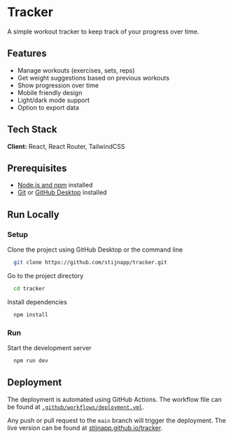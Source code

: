 
# Tracker

A simple workout tracker to keep track of your progress over time.


## Features

- Manage workouts (exercises, sets, reps)
- Get weight suggestions based on previous workouts
- Show progression over time
- Mobile friendly design
- Light/dark mode support
- Option to export data


## Tech Stack

**Client:** React, React Router, TailwindCSS

<!-- **Server:** Java, Maven, Spring Boot -->


## Prerequisites

- [Node.js and npm](https://nodejs.org/) installed
- [Git](https://git-scm.com/) or [GitHub Desktop](https://desktop.github.com/) installed

## Run Locally

### Setup

Clone the project using GitHub Desktop or the command line

```bash
  git clone https://github.com/stijnapp/tracker.git
```

Go to the project directory

```bash
  cd tracker
```

Install dependencies

```bash
  npm install
```

### Run

Start the development server

```bash
  npm run dev
```


<!-- ## Running Tests

To run tests, run the following command

```bash
  npm run test
``` -->


## Deployment

The deployment is automated using GitHub Actions. The workflow file can be found at [`.github/workflows/deployment.yml`](.github/workflows/deployment.yml).


Any push or pull request to the `main` branch will trigger the deployment. The live version can be found at [stijnapp.github.io/tracker](https://stijnapp.github.io/tracker/).
